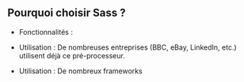 ## Pourquoi choisir Sass ?

- Fonctionnalités :

- Utilisation : De nombreuses entreprises (BBC, eBay, LinkedIn, etc.) utilisent déjà ce pré-processeur.
- Utilisation : De nombreux frameworks